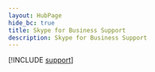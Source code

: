 ```yaml
--- 
layout: HubPage
hide_bc: true
title: Skype for Business Support
description: Skype for Business Support
---
```


[!INCLUDE [support](/common/Office/troubleshoot.md)]